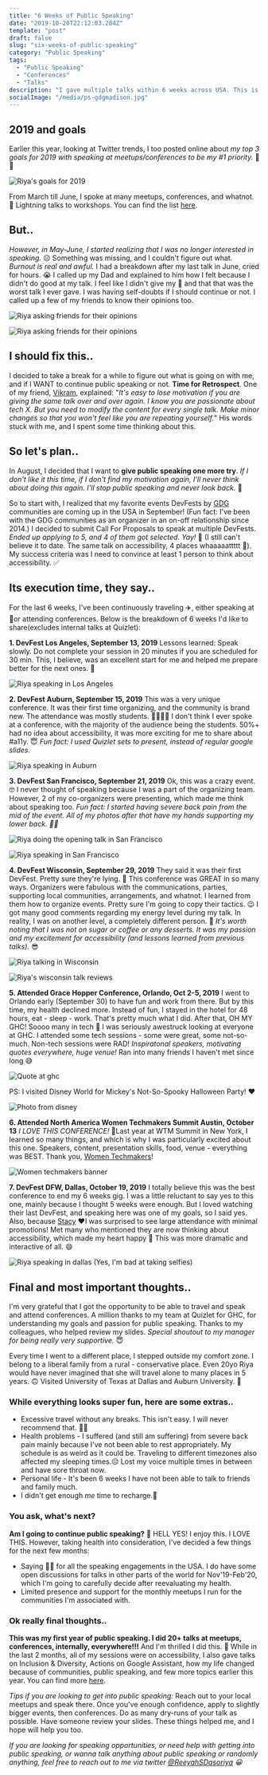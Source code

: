 ```yaml
---
title: "6 Weeks of Public Speaking"
date: "2019-10-20T22:12:03.284Z"
template: "post"
draft: false
slug: "six-weeks-of-public-speaking"
category: "Public Speaking"
tags:
  - "Public Speaking"
  - "Conferences"
  - "Talks"
description: "I gave multiple talks within 6 weeks across USA. This is a story reflecting all the goods and bads of the journet"
socialImage: "/media/ps-gdgmadison.jpg"
---
```



## 2019 and goals
Earlier this year, looking at Twitter trends, I too posted online about *my top 3 goals for 2019 with speaking at meetups/conferences to be my #1 priority.* 🥳🎤

![Riya's goals for 2019](/media/ps-2019-goals.png)

From March till June, I spoke at many meetups, conferences, and whatnot. 🤯 Lightning talks to workshops. You can find the list [here](https://riyadashoriya.com/pages/about#past).

## But..
*However, in May-June, I started realizing that I was no longer interested in speaking.* ☹️ Something was missing, and I couldn't figure out what. *Burnout is real and awful.* I had a breakdown after my last talk in June, cried for hours. 😭 I called up my Dad and explained to him how I felt because I didn't do good at my talk. I feel like I didn't give my 💯 and that that was the worst talk I ever gave. I was having self-doubts if I should continue or not. I called up a few of my friends to know their opinions too.

![Riya asking friends for their opinions](/media/ps-dixit-motivation1.jpg)

![Riya asking friends for their opinions](/media/ps-dixit-motivation2.jpg)

## I should fix this..
I decided to take a break for a while to figure out what is going on with me, and if I WANT to continue public speaking or not. **Time for Retrospect**. One of my friend, [Vikram](https://twitter.com/Vikram_Tiwari), explained: "*It's easy to lose motivation if you are giving the same talk over and over again. I know you are passionate about tech X. But you need to modify the content for every single talk. Make minor changes so that you won't feel like you are repeating yourself.*" His words stuck with me, and I spent some time thinking about this.

## So let's plan..
In August, I decided that I want to **give public speaking one more try**. *If I don't like it this time, if I don't find my motivation again, I'll never think about doing this again. I'll stop public speaking and never look back.* 🤞

So to start with, I realized that my favorite events DevFests by [GDG](https://twitter.com/gdg) communities are coming up in the USA in September! (Fun fact: I've been with the GDG communities as an organizer in an on-off relationship since 2014.) I decided to submit Call For Proposals to speak at multiple DevFests. *Ended up applying to 5, and 4 of them got selected. Yay!* 🥳 (I still can't believe it to date. The same talk on accessibility, 4 places whaaaaattttt 💫). My success criteria was I need to convince at least 1 person to think about accessibility. ✅

## Its execution time, they say..
For the last 6 weeks, I've been continuously traveling ✈️, either speaking at 🎤or attending conferences. Below is the breakdown of 6 weeks I'd like to share(excludes internal talks at Quizlet):

**1. DevFest Los Angeles, September 13, 2019**
Lessons learned: Speak slowly. Do not complete your session in 20 minutes if you are scheduled for 30 min. This, I believe, was an excellent start for me and helped me prepare better for the next ones. 🙂

![Riya speaking in Los Angeles](/media/ps-gdgla.png)

**2. DevFest Auburn, September 15, 2019**
This was a very unique conference. It was their first time organizing, and the community is brand new. The attendance was mostly students. 👨‍🎓👩‍🎓 I don't think I ever spoke at a conference, with the majority of the audience being the students. 50%+ had no idea about accessibility, it was more exciting for me to share about #a11y. 😇 *Fun fact: I used Quizlet sets to present, instead of regular google slides.*

![Riya speaking in Auburn](/media/ps-gdgauburn.jpeg)

**3. DevFest San Francisco, September 21, 2019**
Ok, this was a crazy event. 🤓 I never thought of speaking because I was a part of the organizing team. However, 2 of my co-organizers were presenting, which made me think about speaking too. *Fun fact: I started having severe back pain from the mid of the event. All of my photos after that have my hands supporting my lower back. 🤦‍♀️*

![Riya doing the opening talk in San Francisco](/media/ps-gdgsf-intro.jpeg)

![Riya speaking in San Francisco](/media/ps-gdgsf-talk.jpeg)

**4. DevFest Wisconsin, September 29, 2019**
They said it was their first DevFest. Pretty sure they're lying. 🤨 This conference was GREAT in so many ways. Organizers were fabulous with the communications, parties, supporting local communities, arrangements, and whatnot. I learned from them how to organize events. Pretty sure I'm going to copy their tactics. 😉 I got many good comments regarding my energy level during my talk. In reality, I was on another level, a completely different person. 😬 *It's worth noting that I was not on sugar or coffee or any desserts. It was my passion and my excitement for accessibility (and lessons learned from previous talks).* 😎

![Riya talking in Wisconsin](/media/ps-gdgmadison.jpg)

![Riya's wisconsin talk reviews](/media/ps-gdgmadison-reviews.png)

**5. Attended Grace Hopper Conference, Orlando, Oct 2-5, 2019**
I went to Orlando early (September 30) to have fun and work from there. But by this time, my health declined more. Instead of fun, I stayed in the hotel for 48 hours, eat - sleep - work. That's pretty much what I did. After that, OH MY GHC! Soooo many in tech 🤩 I was seriously awestruck looking at everyone at GHC.
I attended some tech sessions - some were great, some not-so-much. Non-tech sessions were RAD! *Inspiratonal speakers, motivating quotes everywhere, huge venue!* Ran into many friends I haven't met since long 😅

![Quote at ghc](/media/ps-ghc.jpg)

PS: I visited Disney World for Mickey's Not-So-Spooky Halloween Party! ❤️

![Photo from disney](/media/ps-disney.jpg)

**6. Attended North America Women Techmakers Summit Austin, October 13**
*I LOVE THIS CONFERENCE!* 💛Last year at WTM Summit in New York, I learned so many things, and which is why I was particularly excited about this one. Speakers, content, presentation skills, food, venue - everything was BEST. Thank you, [Women Techmakers](https://twitter.com/WomenTechmakers)!

![Women techmakers banner](/media/ps-nawtm-summit.jpg)

**7. DevFest DFW, Dallas, October 19, 2019**
I totally believe this was the best conference to end my 6 weeks gig. I was a little reluctant to say yes to this one, mainly because I thought 5 weeks were enough. But I loved watching their last DevFest, and speaking here was one of my goals, so I said yes. Also, because [Stacy](https://twitter.com/DoesitPew) ❤️I was surprised to see large attendance with minimal promotions! Met many who mentioned they are now thinking about accessibility, which made my heart happy 💜 This was more dramatic and interactive of all. 😄

![Riya speaking in dallas](/media/ps-gdgdallas.jpg)
(Yes, I'm bad at taking selfies)


## Final and most important thoughts..
I'm very grateful that I got the opportunity to be able to travel and speak and attend conferences. A million thanks to my team at Quizlet for GHC, for understanding my goals and passion for public speaking. Thanks to my colleagues, who helped review my slides. *Special shoutout to my manager for being really very supportive.* 😇

Every time I went to a different place, I stepped outside my comfort zone. I belong to a liberal family from a rural - conservative place. Even 20yo Riya would have never imagined that she will travel alone to many places in 5 years. 🙃 Visited University of Texas at Dallas and Auburn University. 🏫

### While everything looks super fun, here are some extras..
- Excessive travel without any breaks. This isn't easy. I will never recommend that. 🙅‍♀️
- Health problems - I suffered (and still am suffering) from severe back pain mainly because I've not been able to rest appropriately. My schedule is as weird as it could be. Traveling to different timezones also affected my sleeping times.😔 Lost my voice multiple times in between and have sore throat now.
- Personal life - It's been 6 weeks I have not been able to talk to friends and family much.
- I didn't get enough *me* time to recharge.🙁

### You ask, what's next?
**Am I going to continue public speaking?** 🤔 HELL YES! I enjoy this. I LOVE THIS.
However, taking health into consideration, I've decided a few things for the next few months:
- Saying 🙅‍♀️ for all the speaking engagements in the USA. I do have some open discussions for talks in other parts of the world for Nov'19-Feb'20, which I'm going to carefully decide after reevaluating my health.
- Limited presence and support for the monthly meetups I run for the communities I'm associated with.

### Ok really final thoughts..
**This was my first year of public speaking. I did 20+ talks at meetups, conferences, internally, everywhere!!!** And I'm thrilled I did this. 🥳 While in the last 2 months, all of my sessions were on accessibility, I also gave talks on Inclusion & Diversity, Actions on Google Assistant, how my life changed because of communities, public speaking, and few more topics earlier this year. You can find more [here](https://docs.google.com/document/d/1cfCkezConyC3MQeRRoFIaVqNvozqAUMkRwTf00vwnQE/edit?usp=sharing).

*Tips if you are looking to get into public speaking:*
Reach out to your local meetups and speak there. Once you've enough confidence, apply to slightly bigger events, then conferences. Do as many dry-runs of your talk as possible. Have someone review your slides. These things helped me, and I hope will help you too.

*If you are looking for speaking opportunities, or need help with getting into public speaking, or wanna talk anything about public speaking or randomly anything, feel free to reach out to me via twitter [@ReeyahSDasoriya](http://twitter.com/ReeyahSDasoriya) 😀*
